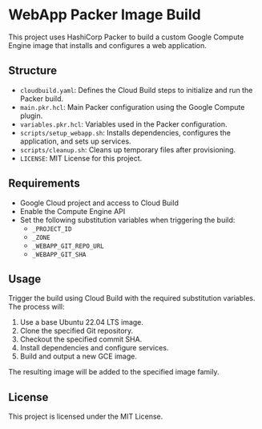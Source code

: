# WebApp Packer Image Build

This project uses HashiCorp Packer to build a custom Google Compute Engine image that installs and configures a web application.

## Structure

- `cloudbuild.yaml`: Defines the Cloud Build steps to initialize and run the Packer build.
- `main.pkr.hcl`: Main Packer configuration using the Google Compute plugin.
- `variables.pkr.hcl`: Variables used in the Packer configuration.
- `scripts/setup_webapp.sh`: Installs dependencies, configures the application, and sets up services.
- `scripts/cleanup.sh`: Cleans up temporary files after provisioning.
- `LICENSE`: MIT License for this project.

## Requirements

- Google Cloud project and access to Cloud Build
- Enable the Compute Engine API
- Set the following substitution variables when triggering the build:
  - `_PROJECT_ID`
  - `_ZONE`
  - `_WEBAPP_GIT_REPO_URL`
  - `_WEBAPP_GIT_SHA`

## Usage

Trigger the build using Cloud Build with the required substitution variables. The process will:

1. Use a base Ubuntu 22.04 LTS image.
2. Clone the specified Git repository.
3. Checkout the specified commit SHA.
4. Install dependencies and configure services.
5. Build and output a new GCE image.

The resulting image will be added to the specified image family.

## License

This project is licensed under the MIT License.

